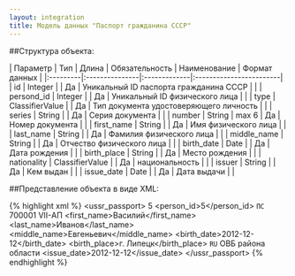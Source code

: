 ```yaml
---
layout: integration
title: Модель данных "Паспорт гражданина СССР"
---
```


##Структура объекта:

| Параметр | Тип | Длина | Обязательность | Наименование | Формат данных |
|:---------|:---------------|:-------------|:------------------------|
| id | Integer | | Да | Уникальный ID паспорта гражданина СССР | |
| persond_id | Integer | | Да | Уникальный ID физического лица | |
| type | ClassifierValue | | Да | Тип документа удостоверяющего личность | |
| series | String |  | Да | Серия документа | |
| number | String | max 6 | Да | Номер документа | |
| first_name | String | | Да | Имя физического лица | |
| last_name | String | | Да | Фамилия физического лица | |
| middle_name | String | | Да | Отчество физического лица | |
| birth_date | Date | | Да | Дата рождения | |
| birth_place | String | | Да | Место рождения | |
| nationality | ClassifierValue | | Да | национальность | |
| issuer | String | | Да | Кем выдан | |
| issue_date | Date | | Да | Дата выдачи | |

##Представление объекта в виде XML:

{% highlight xml %}
<ussr_passport>
  <id>5</id>
  <person_id>5</person_id>
  <type>
    <code>ПС</code>
    <title>Паспорт СССР</title>
  </type>
  <number>700001</number>
  <series>VII-АП</serie>
  <first_name>Василий</first_name>
  <last_name>Иванов</last_name>
  <middle_name>Евгеньевич</middle_name>
  <birth_date>2012-12-12</birth_date>
  <birth_place>г. Липецк</birth_place>
  <nationality>
    <code>RU</code>
    <title>Русский</title>
  </nationality>
  <issuer>ОВБ района области</issuer>
  <issue_date>2012-12-12</issue_date>
</ussr_passport>
{% endhighlight %}












